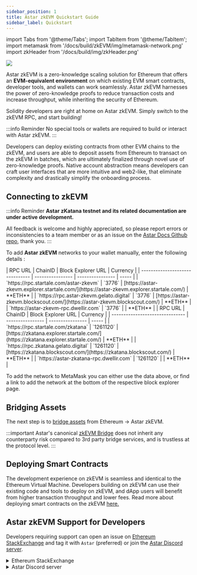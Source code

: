 ```yaml
---
sidebar_position: 1
title: Astar zkEVM Quickstart Guide
sidebar_label: Quickstart
---
```

import Tabs from '@theme/Tabs';
import TabItem from '@theme/TabItem';
import metamask from '/docs/build/zkEVM/img/metamask-network.png'
import zkHeader from '/docs/build/img/zkHeader.png'

<div style={{textAlign: 'center'}}>
    <img src={zkHeader} style={{width: 1200}} />
</div>

Astar zkEVM is a zero-knowledge scaling solution for Ethereum that offers an **EVM-equivalent environment** on which existing EVM smart contracts, developer tools, and wallets can work seamlessly. Astar zkEVM harnesses the power of zero-knowledge proofs to reduce transaction costs and increase throughput, while inheriting the security of Ethereum.

Solidity developers are right at home on Astar zkEVM. Simply switch to the zkEVM RPC, and start building!

:::info Reminder
No special tools or wallets are required to build or interact with Astar zkEVM.
:::

Developers can deploy existing contracts from other EVM chains to the zkEVM, and users are able to deposit assets from Ethereum to transact on the zkEVM in batches, which are ultimately finalized through novel use of zero-knowledge proofs. Native account abstraction means developers can craft user interfaces that are more intuitive and web2-like, that eliminate complexity and drastically simplify the onboarding process.

## Connecting to zkEVM

:::info Reminder
**Astar zKatana testnet and its related documentation are under active development.**

All feedback is welcome and highly appreciated, so please report errors or inconsistencies to a team member or as an issue on the [Astar Docs Github repo](https://github.com/AstarNetwork/astar-docs/issues), thank you.
:::

To add **Astar zkEVM** networks to your wallet manually, enter the following details :
<Tabs>

<TabItem value="mainnet" label="Astar zkEVM">
| RPC URL | ChainID | Block Explorer URL | Currency |
| ------------------------------- | ---------------- | ---------------- | ----- |
| `https://rpc.startale.com/astar-zkevm` | `3776` | [https://astar-zkevm.explorer.startale.com/](https://astar-zkevm.explorer.startale.com/) | **ETH** |
| `https://rpc.astar-zkevm.gelato.digital` | `3776` | [https://astar-zkevm.blockscout.com/](https://astar-zkevm.blockscout.com/) | **ETH** |
| `https://astar-zkevm-rpc.dwellir.com` | `3776` | | **ETH** |
</TabItem>

<TabItem value="testnet" label="zKatana Testnet">
| RPC URL | ChainID | Block Explorer URL | Currency |
| ------------------------------- | ---------------- | ---------------- | ----- |
| `https://rpc.startale.com/zkatana` | `1261120` | [https://zkatana.explorer.startale.com/](https://zkatana.explorer.startale.com/) | **ETH** |
| `https://rpc.zkatana.gelato.digital` | `1261120` | [https://zkatana.blockscout.com/](https://zkatana.blockscout.com/) | **ETH** |
| `https://astar-zkatana-rpc.dwellir.com` | `1261120` | | **ETH** |
</TabItem>

</Tabs>

To add the network to MetaMask you can either use the data above, or find a link to add the network at the bottom of the respective block explorer page.

## Bridging Assets

The next step is to [bridge assets](/docs/build/zkEVM/bridge-to-zkevm.md) from Ethereum &rarr; Astar zkEVM.

:::important
Astar's canonical [zkEVM Bridge](https://portal.astar.network) does not inherit any counterparty risk compared to 3rd party bridge services, and is trustless at the protocol level.
:::

## Deploying Smart Contracts

The development experience on zkEVM is seamless and identical to the Ethereum Virtual Machine. Developers building on zkEVM can use their existing code and tools to deploy on zkEVM, and dApp users will benefit from higher transaction throughput and lower fees. Read more about deploying smart contracts on the zkEVM [here.](/docs/build/zkEVM/smart-contracts/)

## Astar zkEVM Support for Developers

Developers requiring support can open an issue on [Ethereum StackExchange](https://ethereum.stackexchange.com/) and tag it with `Astar` (preferred) or join the [Astar Discord server](https://discord.gg/astarnetwork).

<details>
<summary>Ethereum StackExchange</summary>

1. Join the **Ethereum StackExchange** [here](https://ethereum.stackexchange.com/).

2. Create a new issue.
3. Make a detailed explanation of your issue.
4. At the end add a tag `Astar` to trigger Astar team.

</details>
<details>
<summary>Astar Discord server</summary>

1. Join the **Astar Discord** server [here](https://discord.gg/astarnetwork).

2. Accept the invite.
3. Take the **Developer** role under **#roles**.
4. Navigate to the **Builder/#zkevm-learning** channel.

</details>
